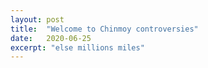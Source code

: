```yaml
---
layout: post
title:  "Welcome to Chinmoy controversies"
date:   2020-06-25
excerpt: "else millions miles"
---
```

